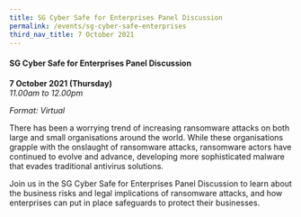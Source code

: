 ```yaml
---
title: SG Cyber Safe for Enterprises Panel Discussion
permalink: /events/sg-cyber-safe-enterprises
third_nav_title: 7 October 2021
---
```

#### **SG Cyber Safe for Enterprises Panel Discussion**

**7 October 2021 (Thursday)**  
*11.00am to 12.00pm*

*Format: Virtual*

There has been a worrying trend of increasing ransomware attacks on both large and small organisations around the world. While these organisations grapple with the onslaught of ransomware attacks, ransomware actors have continued to evolve and advance, developing more sophisticated malware that evades traditional antivirus solutions.

Join us in the SG Cyber Safe for Enterprises Panel Discussion to learn about the business risks and legal implications of ransomware attacks, and how enterprises can put in place safeguards to protect their businesses.